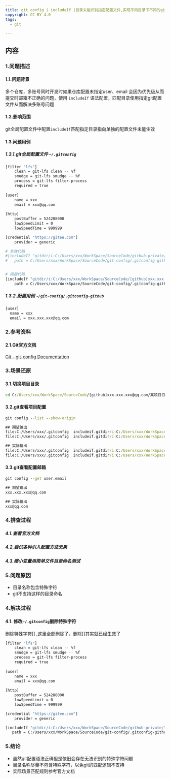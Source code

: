 ```yaml
---
title: git config | includeIf |目录未能识别指定配置文件,实现不同目录下不同的git config 配置策略
copyright: CC-BY-4.0
tags:
  - git

---
```


## 内容

### 1.问题描述

#### 1.1.问题背景

多个仓库，多账号同时开发时如果仓库配置未指定user、email 会因为优先级从而提交时邮箱不正确的问题，使用 `includeIf` 语法配置，匹配目录使用指定git配置文件从而解决多账号问题

#### 1.2.影响范围

git全局配置文件中配置`includeIf`匹配指定目录指向单独的配置文件未能生效

#### 1.3.问题用例

##### 1.3.1.git全局配置文件 `~/.gitconfig`

```bash
[filter "lfs"]
    clean = git-lfs clean -- %f
    smudge = git-lfs smudge -- %f
    process = git-lfs filter-process
    required = true
	
[user]
    name = xxx
    email = xxx@qq.com
	
[http]
    postBuffer = 524288000
    lowSpeedLimit = 0
    lowSpeedTime = 999999

[credential "https://gitee.com"]
    provider = generic

# 生效代码	
#[includeIf "gitdir/i:C:/Users/xxx/WorkSpace/SourceCode/github-private/"]
#   path = C:/Users/xxx/WorkSpace/SourceCode/git-config/.gitconfig-github


# 问题代码
[includeIf "gitdir/i:C:/Users/xxx/WorkSpace/SourceCode/[github]xxx.xxx.xxx@qq.com/"]
	path = C:/Users/xxx/WorkSpace/SourceCode/git-config/.gitconfig-github


```

##### 1.3.2.配置用例 `~/git-config/.gitconfig-github`

```bash
[user]
  name = xxx
  email = xxx.xxx.xxx@qq.com
```

### 2.参考资料

#### 2.1.Git官方文档

[Git - git-config Documentation](https://git-scm.com/docs/git-config/zh_HANS-CN)

### 3.场景还原

#### 3.1.切换项目目录

```cmd
cd C:/Users/xxx/WorkSpace/SourceCode/[github]xxx.xxx.xxx@qq.com/某项目目录
```

#### 3.2.git查看项目配置

```cmd
git config --list --show-origin
```

```cmd
## 期望输出
file:C:/Users/xxx/.gitconfig  includeif.gitdir/i:C:/Users/xxx/WorkSpace/SourceCode/[github]xxx.xxx.xxx@qq.com/.path=C:/Users/xxx/WorkSpace/SourceCode/git-config/.gitconfig-github user.email=xxx.xxx.xxx@qq.com
file:C:/Users/xxx/.gitconfig  includeif.gitdir/i:C:/Users/xxx/WorkSpace/SourceCode/[github]xxx.xxx.xxx@qq.com/.path=C:/Users/xxx/WorkSpace/SourceCode/git-config/.gitconfig-github user.name=xxx

## 实际输出
file:C:/Users/xxx/.gitconfig  includeif.gitdir/i:C:/Users/xxx/WorkSpace/SourceCode/[github]xxx.xxx.xxx@qq.com/.path=C:/Users/xxx/WorkSpace/SourceCode/git-config/.gitconfig-github
file:C:/Users/xxx/.gitconfig  includeif.gitdir/i:C:/Users/xxx/WorkSpace/SourceCode/[github]xxx.xxx.xxx@qq.com/.path=C:/Users/xxx/WorkSpace/SourceCode/git-config/.gitconfig-github
```

#### 3.3.git查看配置邮箱

```cmd
git config --get user.email
```

```cmd
## 期望输出
xxx.xxx.xxx@qq.com

## 实际输出
xxx@qq.com
```

### 4.排查过程

##### 4.1.查看官方文档

##### 4.2.尝试各种引入配置方法无果

##### 4.3.缩小变量用简单文件目录命名测试

### 5.问题原因

- 目录名称包含特殊字符 
- git不支持这样的目录命名

### 4.解决过程

#### 4.1. 修改`~/.gitconfig`删除特殊字符

删除特殊字符[] ,这里全部删除了，删除[]其实就已经生效了

```bash
[filter "lfs"]
    clean = git-lfs clean -- %f
    smudge = git-lfs smudge -- %f
    process = git-lfs filter-process
    required = true
	
[user]
    name = xxx
    email = xxx@qq.com
	
[http]
    postBuffer = 524288000
    lowSpeedLimit = 0
    lowSpeedTime = 999999

[credential "https://gitee.com"]
    provider = generic

[includeIf "gitdir/i:C:/Users/xxx/WorkSpace/SourceCode/github-private/"]
   path = C:/Users/xxx/WorkSpace/SourceCode/git-config/.gitconfig-github

```

### 5.结论

- 虽然git配置语法正确但是依旧会存在无法识别的特殊字符问题
- 目录名称尽量不包含特殊字符，以免git的匹配逻辑不支持
- 实际场景匹配规则参考官方文档


